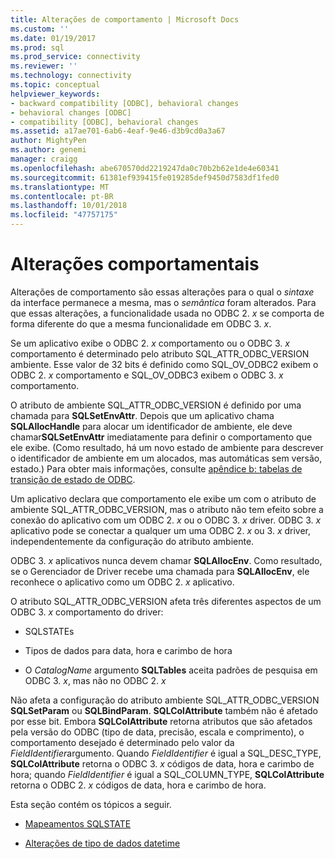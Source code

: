 ```yaml
---
title: Alterações de comportamento | Microsoft Docs
ms.custom: ''
ms.date: 01/19/2017
ms.prod: sql
ms.prod_service: connectivity
ms.reviewer: ''
ms.technology: connectivity
ms.topic: conceptual
helpviewer_keywords:
- backward compatibility [ODBC], behavioral changes
- behavioral changes [ODBC]
- compatibility [ODBC], behavioral changes
ms.assetid: a17ae701-6ab6-4eaf-9e46-d3b9cd0a3a67
author: MightyPen
ms.author: genemi
manager: craigg
ms.openlocfilehash: abe670570dd2219247da0c70b2b62e1de4e60341
ms.sourcegitcommit: 61381ef939415fe019285def9450d7583df1fed0
ms.translationtype: MT
ms.contentlocale: pt-BR
ms.lasthandoff: 10/01/2018
ms.locfileid: "47757175"
---
```

# <a name="behavioral-changes"></a>Alterações comportamentais
Alterações de comportamento são essas alterações para o qual o *sintaxe* da interface permanece a mesma, mas o *semântica* foram alterados. Para que essas alterações, a funcionalidade usada no ODBC 2. *x* se comporta de forma diferente do que a mesma funcionalidade em ODBC 3. *x*.  
  
 Se um aplicativo exibe o ODBC 2. *x* comportamento ou o ODBC 3. *x* comportamento é determinado pelo atributo SQL_ATTR_ODBC_VERSION ambiente. Esse valor de 32 bits é definido como SQL_OV_ODBC2 exibem o ODBC 2. *x* comportamento e SQL_OV_ODBC3 exibem o ODBC 3. *x* comportamento.  
  
 O atributo de ambiente SQL_ATTR_ODBC_VERSION é definido por uma chamada para **SQLSetEnvAttr**. Depois que um aplicativo chama **SQLAllocHandle** para alocar um identificador de ambiente, ele deve chamar**SQLSetEnvAttr** imediatamente para definir o comportamento que ele exibe. (Como resultado, há um novo estado de ambiente para descrever o identificador de ambiente em um alocados, mas automáticas sem versão, estado.) Para obter mais informações, consulte [apêndice b: tabelas de transição de estado de ODBC](../../../odbc/reference/appendixes/appendix-b-odbc-state-transition-tables.md).  
  
 Um aplicativo declara que comportamento ele exibe um com o atributo de ambiente SQL_ATTR_ODBC_VERSION, mas o atributo não tem efeito sobre a conexão do aplicativo com um ODBC 2. *x* ou o ODBC 3. *x* driver. ODBC 3. *x* aplicativo pode se conectar a qualquer um uma ODBC 2. *x* ou 3. *x* driver, independentemente da configuração do atributo ambiente.  
  
 ODBC 3. *x* aplicativos nunca devem chamar **SQLAllocEnv**. Como resultado, se o Gerenciador de Driver recebe uma chamada para **SQLAllocEnv**, ele reconhece o aplicativo como um ODBC 2. *x* aplicativo.  
  
 O atributo SQL_ATTR_ODBC_VERSION afeta três diferentes aspectos de um ODBC 3. *x* comportamento do driver:  
  
-   SQLSTATEs  
  
-   Tipos de dados para data, hora e carimbo de hora  
  
-   O *CatalogName* argumento **SQLTables** aceita padrões de pesquisa em ODBC 3. *x*, mas não no ODBC 2. *x*  
  
 Não afeta a configuração do atributo ambiente SQL_ATTR_ODBC_VERSION **SQLSetParam** ou **SQLBindParam**. **SQLColAttribute** também não é afetado por esse bit. Embora **SQLColAttribute** retorna atributos que são afetados pela versão do ODBC (tipo de data, precisão, escala e comprimento), o comportamento desejado é determinado pelo valor da *FieldIdentifier*argumento. Quando *FieldIdentifier* é igual a SQL_DESC_TYPE, **SQLColAttribute** retorna o ODBC 3. *x* códigos de data, hora e carimbo de hora; quando *FieldIdentifier* é igual a SQL_COLUMN_TYPE, **SQLColAttribute** retorna o ODBC 2. *x* códigos de data, hora e carimbo de hora.  
  
 Esta seção contém os tópicos a seguir.  
  
-   [Mapeamentos SQLSTATE](../../../odbc/reference/develop-app/sqlstate-mappings.md)  
  
-   [Alterações de tipo de dados datetime](../../../odbc/reference/develop-app/datetime-data-type-changes.md)
